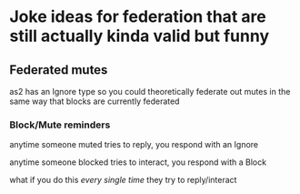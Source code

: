 # Joke ideas for federation that are still actually kinda valid but funny

## Federated mutes

as2 has an Ignore type so you could theoretically federate out mutes in the same way that blocks are currently federated

### Block/Mute reminders

anytime someone muted tries to reply, you respond with an Ignore

anytime someone blocked tries to interact, you respond with a Block

what if you do this *every single time* they try to reply/interact